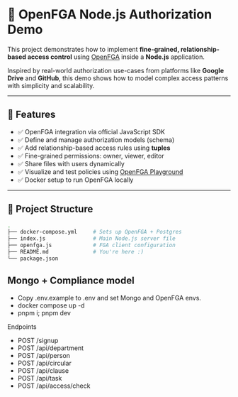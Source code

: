 # 🔐 OpenFGA Node.js Authorization Demo

This project demonstrates how to implement **fine-grained, relationship-based access control** using [OpenFGA](https://openfga.dev) inside a **Node.js** application.

Inspired by real-world authorization use-cases from platforms like **Google Drive** and **GitHub**, this demo shows how to model complex access patterns with simplicity and scalability.

---

## 📌 Features

- ✅ OpenFGA integration via official JavaScript SDK
- ✅ Define and manage authorization models (schema)
- ✅ Add relationship-based access rules using **tuples**
- ✅ Fine-grained permissions: owner, viewer, editor
- ✅ Share files with users dynamically
- ✅ Visualize and test policies using [OpenFGA Playground](https://play.fga.dev)
- ✅ Docker setup to run OpenFGA locally

---

## 📂 Project Structure

```bash
.
├── docker-compose.yml     # Sets up OpenFGA + Postgres
├── index.js               # Main Node.js server file
├── openfga.js             # FGA client configuration
├── README.md              # You're here :)
└── package.json
```

## Mongo + Compliance model

- Copy .env.example to .env and set Mongo and OpenFGA envs.
- docker compose up -d
- pnpm i; pnpm dev

Endpoints

- POST /signup
- POST /api/department
- POST /api/person
- POST /api/circular
- POST /api/clause
- POST /api/task
- POST /api/access/check

